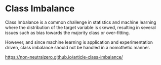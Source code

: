 # Class Imbalance

Class Imbalance is a common challenge in statistics and machine learning where the distribution of the target variable is skewed,  resulting in several issues such as bias towards the majority class or over-fitting.

However, and since machine learning is application and experimentation driven, class imbalance should not be handled in a nomothetic manner.

<a href="[https://non-neutralzero.github.io/article-class-imbalance/]" target="_blank">https://non-neutralzero.github.io/article-class-imbalance/</a>
